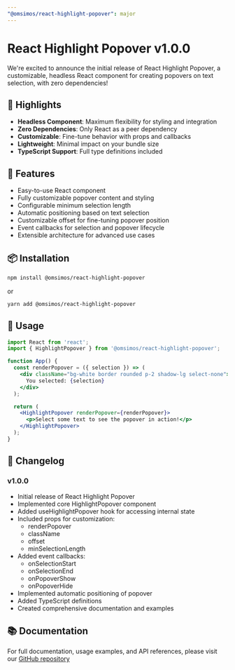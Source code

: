 ```yaml
---
"@omsimos/react-highlight-popover": major
---
```


# React Highlight Popover v1.0.0

We're excited to announce the initial release of React Highlight Popover, a customizable, headless React component for creating popovers on text selection, with zero dependencies!

## 🎉 Highlights

- **Headless Component**: Maximum flexibility for styling and integration
- **Zero Dependencies**: Only React as a peer dependency
- **Customizable**: Fine-tune behavior with props and callbacks
- **Lightweight**: Minimal impact on your bundle size
- **TypeScript Support**: Full type definitions included

## 🚀 Features

- Easy-to-use React component
- Fully customizable popover content and styling
- Configurable minimum selection length
- Automatic positioning based on text selection
- Customizable offset for fine-tuning popover position
- Event callbacks for selection and popover lifecycle
- Extensible architecture for advanced use cases

## 📦 Installation

```sh
npm install @omsimos/react-highlight-popover
```

or

```sh
yarn add @omsimos/react-highlight-popover
```

## 🔧 Usage

```jsx
import React from 'react';
import { HighlightPopover } from '@omsimos/react-highlight-popover';

function App() {
  const renderPopover = ({ selection }) => (
    <div className="bg-white border rounded p-2 shadow-lg select-none">
      You selected: {selection}
    </div>
  );

  return (
    <HighlightPopover renderPopover={renderPopover}>
      <p>Select some text to see the popover in action!</p>
    </HighlightPopover>
  );
}
```

## 📝 Changelog

### v1.0.0

- Initial release of React Highlight Popover
- Implemented core HighlightPopover component
- Added useHighlightPopover hook for accessing internal state
- Included props for customization:
  - renderPopover
  - className
  - offset
  - minSelectionLength
- Added event callbacks:
  - onSelectionStart
  - onSelectionEnd
  - onPopoverShow
  - onPopoverHide
- Implemented automatic positioning of popover
- Added TypeScript definitions
- Created comprehensive documentation and examples

## 📚 Documentation

For full documentation, usage examples, and API references, please visit our [GitHub repository](https://github.com/omsimos/react-highlight-popover)
